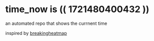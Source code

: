 # time_now is (( 1721480400432 ))

an automated repo that shows the currnent time

inspired by [breakingheatmap](https://github.com/breakingheatmap/breakingheatmap)